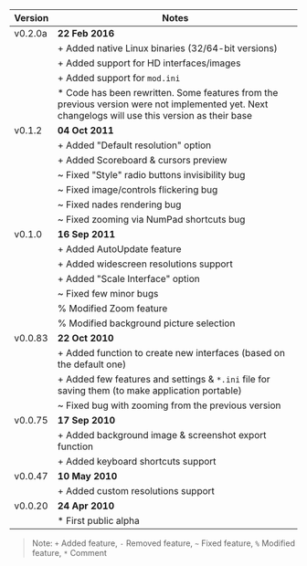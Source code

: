  Version    | Notes
----------- | -----------
| v0.2.0a   | **22 Feb 2016**
|           | + Added native Linux binaries (32/64-bit versions)
|           | + Added support for  HD interfaces/images
|           | + Added support for `mod.ini`
|           | * Code has been rewritten. Some features from the previous version were not implemented yet. Next changelogs will use this version as their base
| v0.1.2    | **04 Oct 2011**
|           | + Added "Default resolution" option
|           | + Added Scoreboard & cursors preview
|           | ~ Fixed "Style" radio buttons invisibility bug
|           | ~ Fixed image/controls flickering bug
|           | ~ Fixed nades rendering bug
|           | ~ Fixed zooming via NumPad shortcuts bug
| v0.1.0    | **16 Sep 2011**
|           | + Added AutoUpdate feature
|           | + Added widescreen resolutions support
|           | + Added "Scale Interface" option
|           | ~ Fixed few minor bugs
|           | % Modified Zoom feature
|           | % Modified background picture selection
| v0.0.83   | **22 Oct 2010**
|           | + Added function to create new interfaces (based on the default one)
|           | + Added few features and settings & `*.ini` file for saving them (to make application portable)
|           | ~ Fixed bug with zooming from the previous version
| v0.0.75   | **17 Sep 2010**
|           | + Added background image & screenshot export function
|           | + Added keyboard shortcuts support
| v0.0.47   | **10 May 2010**
|           | + Added custom resolutions support
| v0.0.20   | **24 Apr 2010**
|           | * First public alpha

> Note: `+` Added feature, `-` Removed feature, `~` Fixed feature, `%` Modified feature, `*` Comment
